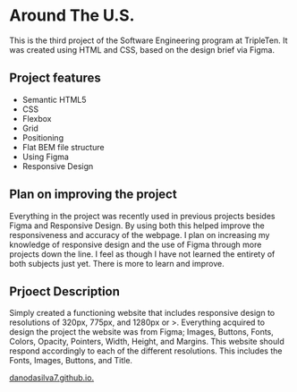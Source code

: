 # Around The U.S.

This is the third project of the Software Engineering program at TripleTen. It was created using HTML and CSS, based on the design brief via Figma.

## Project features

- Semantic HTML5
- CSS
- Flexbox
- Grid
- Positioning
- Flat BEM file structure
- Using Figma
- Responsive Design

## Plan on improving the project

Everything in the project was recently used in previous projects besides Figma and Responsive Design. By using both this helped improve the responsiveness and accuracy of the webpage. I plan on increasing my knowledge of responsive design and the use of Figma through more projects down the line. I feel as though I have not learned the entirety of both subjects just yet. There is more to learn and improve.

## Prjoect Description

Simply created a functioning website that includes responsive design to resolutions of 320px, 775px, and 1280px or >. Everything acquired to design the project the website was from Figma; Images, Buttons, Fonts, Colors, Opacity, Pointers, Width, Height, and Margins. This website should respond accordingly to each of the different resolutions. This includes the Fonts, Images, Buttons, and Title.

[danodasilva7.github.io.](https://danodasilva7.github.io./)
